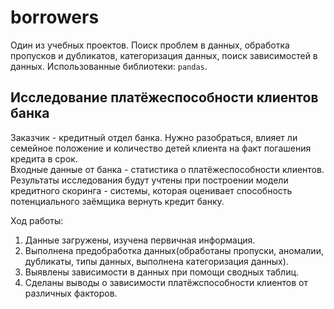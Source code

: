 # borrowers
Один из учебных проектов. Поиск проблем в данных, обработка пропусков и дубликатов, категоризация данных, поиск зависимостей в данных.
Использованные библиотеки: `pandas`.  

## Исследование платёжеспособности клиентов банка

Заказчик - кредитный отдел банка. Нужно разобраться, влияет ли семейное положение и количество детей клиента на факт погашения кредита в срок.  
 Входные данные от банка - статистика о платёжеспособности клиентов.  
 Результаты исследования будут учтены при построении модели кредитного скоринга - системы, которая оценивает способность потенциального заёмщика вернуть кредит банку.  

 Ход работы:  
1. Данные загружены, изучена первичная информация.  
2. Выполнена предобработка данных(обработаны пропуски, аномалии, дубликаты, типы данных, выполнена категоризация данных).  
3. Выявлены зависимости в данных при помощи сводных таблиц.  
4. Сделаны выводы о зависимости платёжспособности клиентов от различных факторов.